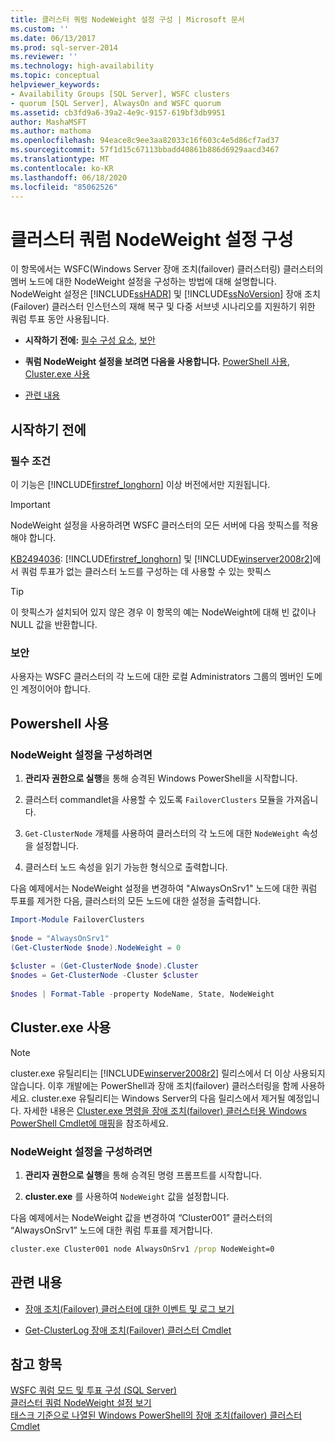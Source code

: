 ```yaml
---
title: 클러스터 쿼럼 NodeWeight 설정 구성 | Microsoft 문서
ms.custom: ''
ms.date: 06/13/2017
ms.prod: sql-server-2014
ms.reviewer: ''
ms.technology: high-availability
ms.topic: conceptual
helpviewer_keywords:
- Availability Groups [SQL Server], WSFC clusters
- quorum [SQL Server], AlwaysOn and WSFC quorum
ms.assetid: cb3fd9a6-39a2-4e9c-9157-619bf3db9951
author: MashaMSFT
ms.author: mathoma
ms.openlocfilehash: 94eace8c9ee3aa82033c16f603c4e5d86cf7ad37
ms.sourcegitcommit: 57f1d15c67113bbadd40861b886d6929aacd3467
ms.translationtype: MT
ms.contentlocale: ko-KR
ms.lasthandoff: 06/18/2020
ms.locfileid: "85062526"
---
```

# <a name="configure-cluster-quorum-nodeweight-settings"></a>클러스터 쿼럼 NodeWeight 설정 구성
  이 항목에서는 WSFC(Windows Server 장애 조치(failover) 클러스터링) 클러스터의 멤버 노드에 대한 NodeWeight 설정을 구성하는 방법에 대해 설명합니다. NodeWeight 설정은 [!INCLUDE[ssHADR](../../../includes/sshadr-md.md)] 및 [!INCLUDE[ssNoVersion](../../../includes/ssnoversion-md.md)] 장애 조치(Failover) 클러스터 인스턴스의 재해 복구 및 다중 서브넷 시나리오를 지원하기 위한 쿼럼 투표 동안 사용됩니다.  
  
-   **시작하기 전에:**  [필수 구성 요소](#Prerequisites), [보안](#Security)  
  
-   **쿼럼 NodeWeight 설정을 보려면 다음을 사용합니다.** [PowerShell 사용](#PowerShellProcedure), [Cluster.exe 사용](#CommandPromptProcedure)  
  
-   [관련 내용](#RelatedContent)  
  
##  <a name="before-you-start"></a><a name="BeforeYouBegin"></a> 시작하기 전에  
  
###  <a name="prerequisites"></a><a name="Prerequisites"></a> 필수 조건  
 이 기능은 [!INCLUDE[firstref_longhorn](../../../includes/firstref-longhorn-md.md)] 이상 버전에서만 지원됩니다.  
  
> [!IMPORTANT]  
>  NodeWeight 설정을 사용하려면 WSFC 클러스터의 모든 서버에 다음 핫픽스를 적용해야 합니다.  
>   
>  [KB2494036](https://support.microsoft.com/kb/2494036): [!INCLUDE[firstref_longhorn](../../../includes/firstref-longhorn-md.md)] 및 [!INCLUDE[winserver2008r2](../../../includes/winserver2008r2-md.md)]에서 쿼럼 투표가 없는 클러스터 노드를 구성하는 데 사용할 수 있는 핫픽스  
  
> [!TIP]  
>  이 핫픽스가 설치되어 있지 않은 경우 이 항목의 예는 NodeWeight에 대해 빈 값이나 NULL 값을 반환합니다.  
  
###  <a name="security"></a><a name="Security"></a> 보안  
 사용자는 WSFC 클러스터의 각 노드에 대한 로컬 Administrators 그룹의 멤버인 도메인 계정이어야 합니다.  
  
##  <a name="using-powershell"></a><a name="PowerShellProcedure"></a> Powershell 사용  
  
### <a name="to-configure-nodeweight-settings"></a>NodeWeight 설정을 구성하려면
  
1.  **관리자 권한으로 실행**을 통해 승격된 Windows PowerShell을 시작합니다.  
  
2.  클러스터 commandlet을 사용할 수 있도록 `FailoverClusters` 모듈을 가져옵니다.  
  
3.  `Get-ClusterNode` 개체를 사용하여 클러스터의 각 노드에 대한 `NodeWeight` 속성을 설정합니다.  
  
4.  클러스터 노드 속성을 읽기 가능한 형식으로 출력합니다.  
  
 다음 예제에서는 NodeWeight 설정을 변경하여 "AlwaysOnSrv1" 노드에 대한 쿼럼 투표를 제거한 다음, 클러스터의 모든 노드에 대한 설정을 출력합니다.
  
```powershell  
Import-Module FailoverClusters  
  
$node = "AlwaysOnSrv1"  
(Get-ClusterNode $node).NodeWeight = 0  
  
$cluster = (Get-ClusterNode $node).Cluster  
$nodes = Get-ClusterNode -Cluster $cluster  
  
$nodes | Format-Table -property NodeName, State, NodeWeight  
```  
  
##  <a name="using-clusterexe"></a><a name="CommandPromptProcedure"></a> Cluster.exe 사용  
  
> [!NOTE]  
>  cluster.exe 유틸리티는 [!INCLUDE[winserver2008r2](../../../includes/winserver2008r2-md.md)] 릴리스에서 더 이상 사용되지 않습니다.  이후 개발에는 PowerShell과 장애 조치(failover) 클러스터링을 함께 사용하세요.  cluster.exe 유틸리티는 Windows Server의 다음 릴리스에서 제거될 예정입니다. 자세한 내용은 [Cluster.exe 명령을 장애 조치(failover) 클러스터용 Windows PowerShell Cmdlet에 매핑](https://technet.microsoft.com/library/ee619744\(WS.10\).aspx)을 참조하세요.  
  
### <a name="to-configure-nodeweight-settings"></a>NodeWeight 설정을 구성하려면
  
1.  **관리자 권한으로 실행**을 통해 승격된 명령 프롬프트를 시작합니다.  
  
2.  **cluster.exe** 를 사용하여 `NodeWeight` 값을 설정합니다.  

 다음 예제에서는 NodeWeight 값을 변경하여 “Cluster001” 클러스터의 “AlwaysOnSrv1” 노드에 대한 쿼럼 투표를 제거합니다.  
  
```cmd
cluster.exe Cluster001 node AlwaysOnSrv1 /prop NodeWeight=0  
```  
  
##  <a name="related-content"></a><a name="RelatedContent"></a> 관련 내용  
  
-   [장애 조치(Failover) 클러스터에 대한 이벤트 및 로그 보기](https://technet.microsoft.com/library/cc772342\(WS.10\).aspx)  
  
-   [Get-ClusterLog 장애 조치(Failover) 클러스터 Cmdlet](https://technet.microsoft.com/library/ee461045.aspx)  
  
## <a name="see-also"></a>참고 항목  
 [WSFC 쿼럼 모드 및 투표 구성 &#40;SQL Server&#41;](wsfc-quorum-modes-and-voting-configuration-sql-server.md)   
 [클러스터 쿼럼 NodeWeight 설정 보기](view-cluster-quorum-nodeweight-settings.md)   
 [태스크 기준으로 나열된 Windows PowerShell의 장애 조치(failover) 클러스터 Cmdlet](https://technet.microsoft.com/library/ee619761\(WS.10\).aspx)  
